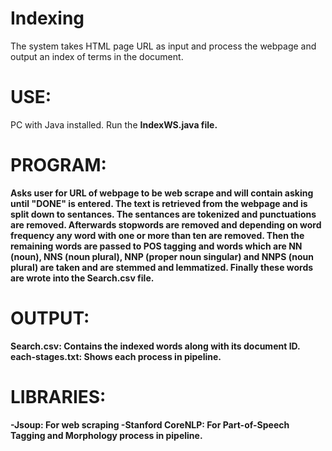 # Indexing
The system takes HTML page URL as input and process the webpage and 
output an index of terms in the document.

# USE:
PC with Java installed.
Run the <b> IndexWS.java <b> file.

# PROGRAM: 
Asks user for URL of webpage to be web scrape and will contain asking until
"DONE" is entered. The text is retrieved from the webpage and is split down
to sentances. The sentances are tokenized and punctuations are removed. 
Afterwards stopwords are removed and depending on word frequency any word with
one or more than ten are removed. Then the remaining words are passed to POS
tagging and words which are NN (noun), NNS (noun plural), NNP (proper noun
singular) and NNPS (noun plural) are taken and are stemmed and lemmatized.
Finally these words are wrote into the Search.csv file.

# OUTPUT:
Search.csv: Contains the indexed words along with its document ID.
each-stages.txt: Shows each process in pipeline.

# LIBRARIES:
-Jsoup: For web scraping
-Stanford CoreNLP: For Part-of-Speech Tagging and Morphology process in pipeline.
